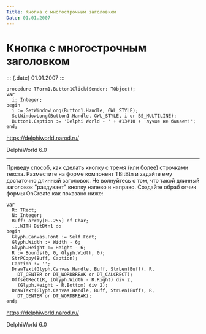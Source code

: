 ```yaml
---
Title: Кнопка с многострочным заголовком
Date: 01.01.2007
---
```



Кнопка с многострочным заголовком
=================================

::: {.date}
01.01.2007
:::

    procedure TForm1.Button1Click(Sender: TObject); 
    var 
      i: Integer; 
    begin 
      i := GetWindowLong(Button1.Handle, GWL_STYLE); 
      SetWindowLong(Button1.Handle, GWL_STYLE, i or BS_MULTILINE); 
      Button1.Caption := 'Delphi World - ' + #13#10 + 'лучше не бывает!';
    end;
     

<https://delphiworld.narod.ru/>

DelphiWorld 6.0

 

------------------------------------------------------------------------

Приведу способ, как сделать кнопку с тремя (или более) строчками текста.
Разместите на форме компонент TBitBtn и задайте ему достаточно длинный
заголовок. Не волнуйтесь о том, что такой длинный заголовок
\"раздувает\" кнопку налево и направо. Создайте обраб отчик формы
OnCreate как показано ниже:

    var
      R: TRect;
      N: Integer;
      Buff: array[0..255] of Char;
      ...WITH BitBtn1 do
    begin
      Glyph.Canvas.Font := Self.Font;
      Glyph.Width := Width - 6;
      Glyph.Height := Height - 6;
      R := Bounds(0, 0, Glyph.Width, 0);
      StrPCopy(Buff, Caption);
      Caption := '';
      DrawText(Glyph.Canvas.Handle, Buff, StrLen(Buff), R,
        DT_CENTER or DT_WORDBREAK or DT_CALCRECT);
      OffsetRect(R, (Glyph.Width - R.Right) div 2,
        (Glyph.Height - R.Bottom) div 2);
      DrawText(Glyph.Canvas.Handle, Buff, StrLen(Buff), R,
        DT_CENTER or DT_WORDBREAK);
    end;
     
     

<https://delphiworld.narod.ru/>

DelphiWorld 6.0
